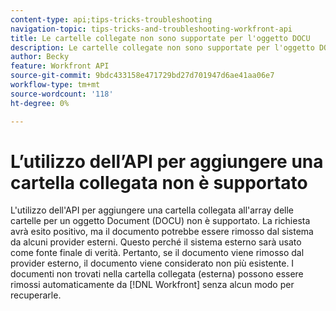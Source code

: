 ```yaml
---
content-type: api;tips-tricks-troubleshooting
navigation-topic: tips-tricks-and-troubleshooting-workfront-api
title: Le cartelle collegate non sono supportate per l'oggetto DOCU
description: Le cartelle collegate non sono supportate per l'oggetto DOCU
author: Becky
feature: Workfront API
source-git-commit: 9bdc433158e471729bd27d701947d6ae41aa06e7
workflow-type: tm+mt
source-wordcount: '118'
ht-degree: 0%

---
```



# L’utilizzo dell’API per aggiungere una cartella collegata non è supportato

L&#39;utilizzo dell&#39;API per aggiungere una cartella collegata all&#39;array delle cartelle per un oggetto Document (DOCU) non è supportato. La richiesta avrà esito positivo, ma il documento potrebbe essere rimosso dal sistema da alcuni provider esterni. Questo perché il sistema esterno sarà usato come fonte finale di verità. Pertanto, se il documento viene rimosso dal provider esterno, il documento viene considerato non più esistente. I documenti non trovati nella cartella collegata (esterna) possono essere rimossi automaticamente da [!DNL Workfront] senza alcun modo per recuperarle.
